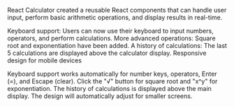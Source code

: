 React Calculator
created a reusable React components that can handle user input, perform basic arithmetic operations, and display results in real-time.

Keyboard support: Users can now use their keyboard to input numbers, operators, and perform calculations.
More advanced operations: Square root and exponentiation have been added.
A history of calculations: The last 5 calculations are displayed above the calculator display.
Responsive design for mobile devices

Keyboard support works automatically for number keys, operators, Enter (=), and Escape (clear).
Click the "√" button for square root and "x^y" for exponentiation.
The history of calculations is displayed above the main display.
The design will automatically adjust for smaller screens.
